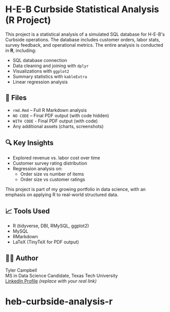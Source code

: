 # H-E-B Curbside Statistical Analysis (R Project)

This project is a statistical analysis of a simulated SQL database for H-E-B's Curbside operations. The database includes customer orders, labor stats, survey feedback, and operational metrics. The entire analysis is conducted in **R**, including:

- SQL database connection
- Data cleaning and joining with `dplyr`
- Visualizations with `ggplot2`
- Summary statistics with `kableExtra`
- Linear regression analysis

## 📂 Files

- `rmd.Rmd` – Full R Markdown analysis
- `NO CODE` – Final PDF output (with code hidden)
- `WITH CODE` - Final PDF output (with code)
- Any additional assets (charts, screenshots)

## 🔍 Key Insights

- Explored revenue vs. labor cost over time
- Customer survey rating distribution
- Regression analysis on:
  - Order size vs number of items
  - Order size vs customer ratings

This project is part of my growing portfolio in data science, with an emphasis on applying R to real-world structured data.

## 📈 Tools Used

- R (tidyverse, DBI, RMySQL, ggplot2)
- MySQL
- RMarkdown
- LaTeX (TinyTeX for PDF output)

## 👨‍💻 Author

Tyler Campbell  
MS in Data Science Candidate, Texas Tech University  
[LinkedIn Profile](www.linkedin.com/in/tyler-campbell-b8b350291) *(replace with your real link)*

# heb-curbside-analysis-r
